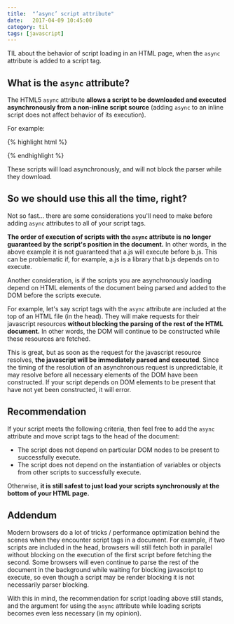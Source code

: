```yaml
---
title:  "’async’ script attribute"
date:   2017-04-09 10:45:00
category: til
tags: [javascript]
---
```


TIL about the behavior of script loading in an HTML page, when the `async` attribute is added to a script tag.


## What is the `async` attribute?

The HTML5 `async` attribute **allows a script to be downloaded and executed asynchronously from a non-inline script source** (adding `async` to an inline script does not affect behavior of its execution).

For example:

{% highlight html %}

<script src="//some-domain/a.js" async></script>
<script src="b.js" async></script>

{% endhighlight %}

These scripts will load asynchronously, and will not block the parser while they download.

## So we should use this all the time, right?

Not so fast... there are some considerations you'll need to make before adding `async` attributes to all of your script tags.

**The order of execution of scripts with the `async` attribute is no longer guaranteed by the script's position in the document.** In other words, in the above example it is not guaranteed that a.js will execute before b.js. This can be problematic if, for example, a.js is a library that b.js depends on to execute.

Another consideration, is if the scripts you are asynchronously loading depend on HTML elements of the document being parsed and added to the DOM before the scripts execute.

For example, let's say script tags with the `async` attribute are included at the top of an HTML file (in the head). They will make requests for their javascript resources **without blocking the parsing of the rest of the HTML document.** In other words, the DOM will continue to be constructed while these resources are fetched.

This is great, but as soon as the request for the javascript resource resolves, **the javascript will be immediately parsed and executed**. Since the timing of the resolution of an asynchronous request is unpredictable, it may resolve before all necessary elements of the DOM have been constructed. If your script depends on DOM elements to be present that have not yet been constructed, it will error.

## Recommendation

If your script meets the following criteria, then feel free to add the `async` attribute and move script tags to the head of the document:

- The script does not depend on particular DOM nodes to be present to successfully execute.
- The script does not depend on the instantiation of variables or objects from other scripts to successfully execute.

Otherwise, **it is still safest to just load your scripts synchronously at the bottom of your HTML page.**

## Addendum

Modern browsers do a lot of tricks / performance optimization behind the scenes when they encounter script tags in a document. For example, if two scripts are included in the head, browsers will still fetch both in parallel without blocking on the execution of the first script before fetching the second. Some browsers will even continue to parse the rest of the document in the background while waiting for blocking javascript to execute, so even though a script may be render blocking it is not necessarily parser blocking.

With this in mind, the recommendation for script loading above still stands, and the argument for using the `async` attribute while loading scripts becomes even less necessary (in my opinion).
